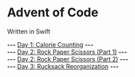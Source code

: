 # Advent of Code

Written in Swift

**---** [Day 1: Calorie Counting](AdventOfCode2022/AdventOfCode2022/Day1/Day1.swift) **---**<br />
**---** [Day 2: Rock Paper Scissors (Part 1)](AdventOfCode2022/AdventOfCode2022/Day2/Day2Part1.swift) **---**<br />
**---** [Day 2: Rock Paper Scissors (Part 2)](AdventOfCode2022/AdventOfCode2022/Day2/Day2Part2.swift) **---**<br />
**---** [Day 3: Rucksack Reorganization](AdventOfCode2022/AdventOfCode2022/Day3/Day3.swift) **---**<br />
